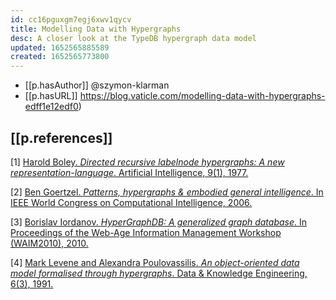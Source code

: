 ```yaml
---
id: cc16pguxgm7egj6xwv1qycv
title: Modelling Data with Hypergraphs
desc: A closer look at the TypeDB hypergraph data model
updated: 1652565885589
created: 1652565773800
---
```



 
- [[p.hasAuthor]] @szymon-klarman 
- [[p.hasURL]] https://blog.vaticle.com/modelling-data-with-hypergraphs-edff1e12edf0)

## [[p.references]]

\[1\] [Harold Boley. _Directed recursive labelnode hypergraphs: A new representation-language_. Artificial Intelligence, 9(1), 1977.](https://www.sciencedirect.com/science/article/abs/pii/0004370277900145)

\[2\] [Ben Goertzel. _Patterns, hypergraphs & embodied general intelligence_. In IEEE World Congress on Computational Intelligence, 2006.](https://ieeexplore.ieee.org/document/1716127)

\[3\] [Borislav Iordanov. _HyperGraphDB: A generalized graph database_. In Proceedings of the Web-Age Information Management Workshop (WAIM2010), 2010.](https://link.springer.com/chapter/10.1007/978-3-642-16720-1_3)

\[4\] [Mark Levene and Alexandra Poulovassilis. _An object-oriented data model formalised through hypergraphs_. Data & Knowledge Engineering, 6(3), 1991.](https://www.sciencedirect.com/science/article/abs/pii/0169023X9190005I)